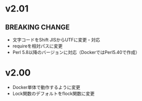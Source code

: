 # v2.01

## BREAKING CHANGE

- 文字コードをShift JISからUTFに変更・対応
- requireを相対パスに変更
- Perl 5.8以降のバージョンに対応（DockerではPerl5.40で作成）

# v2.00

- Docker単体で動作するように変更
- Lock関数のデフォルトをflock関数に変更